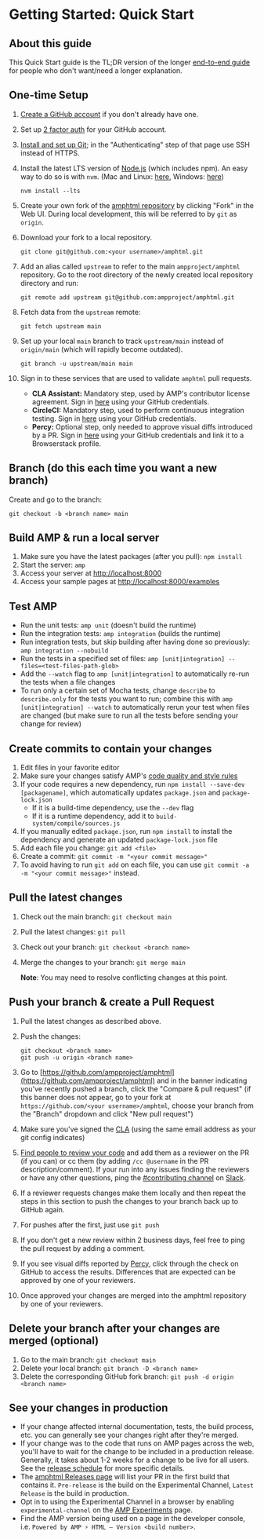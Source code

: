 # Getting Started: Quick Start

## About this guide

This Quick Start guide is the TL;DR version of the longer [end-to-end guide](getting-started-e2e.md) for people who don't want/need a longer explanation.

## One-time Setup

1. [Create a GitHub account](https://help.github.com/articles/signing-up-for-a-new-github-account/) if you don't already have one.
2. Set up [2 factor auth](https://help.github.com/articles/about-two-factor-authentication/) for your GitHub account.
3. [Install and set up Git](https://help.github.com/articles/set-up-git/); in the "Authenticating" step of that page use SSH instead of HTTPS.
4. Install the latest LTS version of [Node.js](https://nodejs.org/) (which includes npm). An easy way to do so is with `nvm`. (Mac and Linux: [here](https://github.com/creationix/nvm), Windows: [here](https://github.com/coreybutler/nvm-windows))

    ```shell
    nvm install --lts
    ```

5. Create your own fork of the [amphtml repository](https://github.com/ampproject/amphtml) by clicking "Fork" in the Web UI. During local development, this will be referred to by `git` as `origin`.

6. Download your fork to a local repository.

    ```shell
    git clone git@github.com:<your username>/amphtml.git
    ```

7. Add an alias called `upstream` to refer to the main `ampproject/amphtml` repository. Go to the root directory of the newly created local repository directory and run:

    ```shell
    git remote add upstream git@github.com:ampproject/amphtml.git
    ```

8. Fetch data from the `upstream` remote:

    ```shell
    git fetch upstream main
    ```

9. Set up your local `main` branch to track `upstream/main` instead of `origin/main` (which will rapidly become outdated).

    ```shell
    git branch -u upstream/main main
    ```

10. Sign in to these services that are used to validate `amphtml` pull requests.
    - **CLA Assistant:** Mandatory step, used by AMP's contributor license agreement. Sign in [here](https://cla-assistant.io/ampproject/amphtml) using your GitHub credentials.
    - **CircleCI:** Mandatory step, used to perform continuous integration testing. Sign in [here](https://app.circleci.com/pipelines/github/ampproject/amphtml) using your GitHub credentials.
    - **Percy:** Optional step, only needed to approve visual diffs introduced by a PR. Sign in [here](https://percy.io/ampproject/amphtml) using your GitHub credentials and link it to a Browserstack profile.

## Branch (do this each time you want a new branch)

Create and go to the branch:

```shell
git checkout -b <branch name> main
```

## Build AMP & run a local server

1. Make sure you have the latest packages (after you pull): `npm install`
1. Start the server: `amp`
1. Access your server at [http://localhost:8000](http://localhost:8000)
1. Access your sample pages at [http://localhost:8000/examples](http://localhost:8000/examples)

## Test AMP

-   Run the unit tests: `amp unit` (doesn't build the runtime)
-   Run the integration tests: `amp integration` (builds the runtime)
-   Run integration tests, but skip building after having done so previously: `amp integration --nobuild`
-   Run the tests in a specified set of files: `amp [unit|integration] --files=<test-files-path-glob>`
-   Add the `--watch` flag to `amp [unit|integration]` to automatically re-run the tests when a file changes
-   To run only a certain set of Mocha tests, change `describe` to `describe.only` for the tests you want to run; combine this with `amp [unit|integration] --watch` to automatically rerun your test when files are changed (but make sure to run all the tests before sending your change for review)

## Create commits to contain your changes

1. Edit files in your favorite editor
2. Make sure your changes satisfy AMP's [code quality and style rules](getting-started-e2e.md#code-quality-and-style)
3. If your code requires a new dependency, run `npm install --save-dev [packagename]`, which automatically updates `package.json` and `package-lock.json`
    - If it is a build-time dependency, use the `--dev` flag
    - If it is a runtime dependency, add it to `build-system/compile/sources.js`
4. If you manually edited `package.json`, run `npm install` to install the dependency and generate an updated `package-lock.json` file
5. Add each file you change: `git add <file>`
6. Create a commit: `git commit -m "<your commit message>"`
7. To avoid having to run `git add` on each file, you can use `git commit -a -m "<your commit message>"` instead.

## Pull the latest changes

1.  Check out the main branch: `git checkout main`
2.  Pull the latest changes: `git pull`
3.  Check out your branch: `git checkout <branch name>`
4.  Merge the changes to your branch: `git merge main`

    **Note**: You may need to resolve conflicting changes at this point.

## Push your branch & create a Pull Request

1.  Pull the latest changes as described above.
2.  Push the changes:

    ```shell
    git checkout <branch name>
    git push -u origin <branch name>
    ```

3.  Go to [https://github.com/ampproject/amphtml](https://github.com/ampproject/amphtml) and in the banner indicating you've recently pushed a branch, click the "Compare & pull request" (if this banner does not appear, go to your fork at `https://github.com/<your username>/amphtml`, choose your branch from the "Branch" dropdown and click "New pull request")
4.  Make sure you've signed the [CLA](https://github.com/ampproject/amphtml/blob/main/docs/contributing-code.md#contributor-license-agreement) (using the same email address as your git config indicates)
5.  [Find people to review your code](https://github.com/ampproject/amphtml/blob/main/docs/contributing-code.md#code-review-and-approval) and add them as a reviewer on the PR (if you can) or cc them (by adding `/cc @username` in the PR description/comment). If your run into any issues finding the reviewers or have any other questions, ping the [#contributing channel](https://amphtml.slack.com/messages/C9HRJ1GPN/) on [Slack](https://bit.ly/amp-slack-signup).
6.  If a reviewer requests changes make them locally and then repeat the steps in this section to push the changes to your branch back up to GitHub again.
7.  For pushes after the first, just use `git push`
8.  If you don't get a new review within 2 business days, feel free to ping the pull request by adding a comment.
9.  If you see visual diffs reported by [Percy](http://percy.io/ampproject/amphtml), click through the check on GitHub to access the results. Differences that are expected can be approved by one of your reviewers.
10. Once approved your changes are merged into the amphtml repository by one of your reviewers.

## Delete your branch after your changes are merged (optional)

1.  Go to the main branch: `git checkout main`
2.  Delete your local branch: `git branch -D <branch name>`
3.  Delete the corresponding GitHub fork branch: `git push -d origin <branch name>`

## See your changes in production

-   If your change affected internal documentation, tests, the build process, etc. you can generally see your changes right after they're merged.
-   If your change was to the code that runs on AMP pages across the web, you'll have to wait for the change to be included in a production release. Generally, it takes about 1-2 weeks for a change to be live for all users. See the [release schedule](release-schedule.md) for more specific details.
-   The [amphtml Releases page](https://github.com/ampproject/amphtml/releases) will list your PR in the first build that contains it. `Pre-release` is the build on the Experimental Channel, `Latest Release` is the build in production.
-   Opt in to using the Experimental Channel in a browser by enabling `experimental-channel` on the [AMP Experiments](https://cdn.ampproject.org/experiments.html) page.
-   Find the AMP version being used on a page in the developer console, i.e. `Powered by AMP ⚡ HTML – Version <build number>`.
